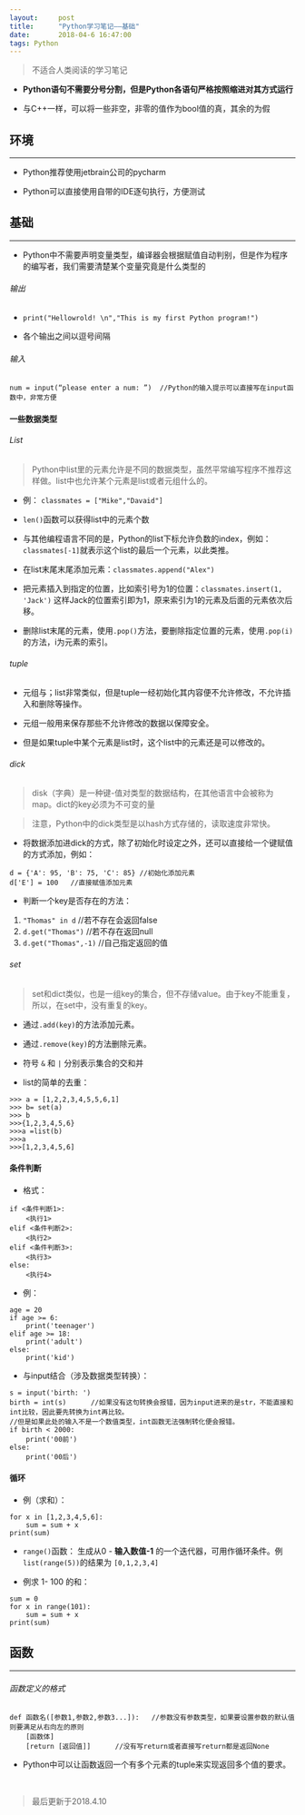 ```yaml
---
layout:     post
title:      "Python学习笔记——基础"
date:       2018-04-6 16:47:00
tags: Python
---
```


> 不适合人类阅读的学习笔记  

- **Python语句不需要分号分割，但是Python各语句严格按照缩进对其方式运行**

- 与C++一样，可以将一些非空，非零的值作为bool值的真，其余的为假

## 环境
---

- Python推荐使用jetbrain公司的pycharm

- Python可以直接使用自带的IDE逐句执行，方便测试


## 基础
---

- Python中不需要声明变量类型，编译器会根据赋值自动判别，但是作为程序的编写者，我们需要清楚某个变量究竟是什么类型的

###### 输出

- `print("Hellowrold! \n","This is my first Python program!")`

- 各个输出之间以逗号间隔

###### 输入

```
num = input(“please enter a num: ”)  //Python的输入提示可以直接写在input函数中，非常方便
```

#### 一些数据类型

###### List

> Python中list里的元素允许是不同的数据类型，虽然平常编写程序不推荐这样做。list中也允许某个元素是list或者元组什么的。

- 例： `classmates = ["Mike","Davaid"]`

- `len()`函数可以获得list中的元素个数

- 与其他编程语言不同的是，Python的list下标允许负数的index，例如： `classmates[-1]`就表示这个list的最后一个元素，以此类推。

- 在list末尾末尾添加元素：`classmates.append("Alex")`

- 把元素插入到指定的位置，比如索引号为1的位置：`classmates.insert(1, 'Jack')` 这样Jack的位置索引即为1，原来索引为1的元素及后面的元素依次后移。

- 删除list末尾的元素，使用`.pop()`方法，要删除指定位置的元素，使用`.pop(i)`的方法，i为元素的索引。

###### tuple

- 元组与；list非常类似，但是tuple一经初始化其内容便不允许修改，不允许插入和删除等操作。

- 元组一般用来保存那些不允许修改的数据以保障安全。

- 但是如果tuple中某个元素是list时，这个list中的元素还是可以修改的。

###### dick

> disk（字典）是一种键-值对类型的数据结构，在其他语言中会被称为map。dict的key必须为不可变的量

> 注意，Python中的dick类型是以hash方式存储的，读取速度非常快。

- 将数据添加进dick的方式，除了初始化时设定之外，还可以直接给一个键赋值的方式添加，例如：
```
d = {'A': 95, 'B': 75, 'C': 85} //初始化添加元素
d['E'] = 100   //直接赋值添加元素
```

- 判断一个key是否存在的方法：

1. `"Thomas" in d`		//若不存在会返回false
2. `d.get("Thomas")`  //若不存在返回null
3. `d.get("Thomas",-1)`  //自己指定返回的值

###### set

> set和dict类似，也是一组key的集合，但不存储value。由于key不能重复，所以，在set中，没有重复的key。

- 通过`.add(key)`的方法添加元素。

- 通过`.remove(key)`的方法删除元素。

- 符号 `&` 和 `|` 分别表示集合的交和并

- list的简单的去重：
```
>>> a = [1,2,2,3,4,5,5,6,1]
>>> b= set(a)
>>> b
>>>{1,2,3,4,5,6}
>>>a =list(b)
>>>a
>>>[1,2,3,4,5,6]
```

#### 条件判断

- 格式：
```
if <条件判断1>:
    <执行1>
elif <条件判断2>:
    <执行2>
elif <条件判断3>:
    <执行3>
else:
    <执行4>
```
- 例：
```
age = 20
if age >= 6:
    print('teenager')
elif age >= 18:
    print('adult')
else:
    print('kid')
```

- 与input结合（涉及数据类型转换）：
```
s = input('birth: ')
birth = int(s) 		//如果没有这句转换会报错，因为input进来的是str，不能直接和int比较，因此要先转换为int再比较。
//但是如果此处的输入不是一个数值类型，int函数无法强制转化便会报错。
if birth < 2000:
    print('00前')
else:
    print('00后')
```

#### 循环

- 例（求和）：
```
for x in [1,2,3,4,5,6]:
	sum = sum + x
print(sum)
```
- `range()`函数： 生成从0 - **输入数值-1** 的一个迭代器，可用作循环条件。例`list(range(5))`的结果为 `[0,1,2,3,4]`


- 例求 1- 100 的和：
```
sum = 0
for x in range(101):
    sum = sum + x
print(sum)
```

## 函数
---

###### 函数定义的格式
```
def 函数名([参数1,参数2,参数3...]):   //参数没有参数类型，如果要设置参数的默认值则要满足从右向左的原则
	[函数体]
	[return [返回值]] 		//没有写return或者直接写return都是返回None
```

- Python中可以让函数返回一个有多个元素的tuple来实现返回多个值的要求。


<br>

>最后更新于2018.4.10
